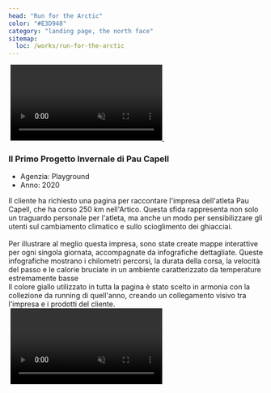 ```yaml
---
head: "Run for the Arctic"
color: "#E3D948"
category: "landing page, the north face"
sitemap:
  loc: /works/run-for-the-arctic
---
```


<div class="relative">
  <img class="w-full" src="/img/works/run4/portfolio-work-run4-big.png" alt="">
  <a href="https://www.thenorthface.co.uk/run-for-the-arctic.html" target="_blank">
    <video class="!w-1/2 absolute top-1/2 left-[27%] -translate-x-1/2 -translate-y-1/2 rounded-[5px] lg:rounded-[20px]" src="/img/works/run4/portfolio-work-run4-big-video.mp4" playsinline autoplay muted loop></video>
    <img class="pf-cta" src="/img/works/run4/portfolio-work-run4-big-cta.svg" alt="">
  </a>
</div>

<div class="pf-heading">
  <div>
    <h3>Il Primo Progetto Invernale di Pau Capell</h3>
  </div>
  <div class="pf-skills">
    <ul>
      <li>Agenzia: Playground</li>
      <li>Anno: 2020</li>
    </ul>
  </div>
</div>

<div class="pf-text">
  <div>
    Il cliente ha richiesto una pagina per raccontare l'impresa dell'atleta Pau Capell, che ha corso 250 km nell'Artico. Questa sfida rappresenta non solo un traguardo personale per l'atleta, ma anche un modo per sensibilizzare gli utenti sul cambiamento climatico e sullo scioglimento dei ghiacciai.<br /><br />Per illustrare al meglio questa impresa, sono state create mappe interattive per ogni singola giornata, accompagnate da infografiche dettagliate. Queste infografiche mostrano i chilometri percorsi, la durata della corsa, la velocità del passo e le calorie bruciate in un ambiente caratterizzato da temperature estremamente basse
  </div>
  <div>
    Il colore giallo utilizzato in tutta la pagina è stato scelto in armonia con la collezione da running di quell'anno, creando un collegamento visivo tra l'impresa e i prodotti del cliente.
  </div>
</div>

<div class="gap-12 columns-2 mb-12">
  <img src="/img/works/run4/portfolio-work-run4-small1.png" alt="">
  <video src="/img/works/run4/portfolio-work-run4-small2-video.mp4" playsinline autoplay muted loop></video>
</div>
